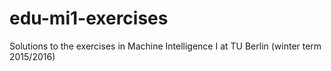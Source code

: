 # edu-mi1-exercises
Solutions to the exercises in Machine Intelligence I at TU Berlin (winter term 2015/2016)
